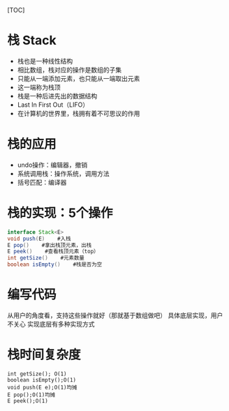 [TOC]

# 栈 Stack
+ 栈也是一种线性结构
+ 相比数组，栈对应的操作是数组的子集
+ 只能从一端添加元素，也只能从一端取出元素
+ 这一端称为栈顶
+ 栈是一种后进先出的数据结构
+ Last In First Out（LIFO）
+ 在计算机的世界里，栈拥有着不可思议的作用

# 栈的应用
+ undo操作：编辑器，撤销
+ 系统调用栈：操作系统，调用方法
+ 括号匹配：编译器

# 栈的实现：5个操作
```java
interface Stack<E>
void push(E)    #入栈
E pop()    #拿出栈顶元素，出栈
E peek()    #查看栈顶元素（top）
int getSize()    #元素数量
boolean isEmpty()    #栈是否为空
```

# 编写代码
从用户的角度看，支持这些操作就好（那就基于数组做吧）
具体底层实现，用户不关心
实现底层有多种实现方式

# 栈时间复杂度
```
int getSize(); O(1)
boolean isEmpty();O(1)
void push(E e);O(1)均摊
E pop();O(1)均摊
E peek();O(1)
```